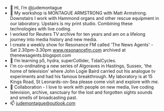 - 👋 Hi, I’m @judemontague
- 👀 My workshop is MONTAGUE ARMSTRONG with Matt Armstrong. Downstairs I work with Hammond organs and other rescue equipment in our laboratory. Upstairs is my print studio. Combining these technologies with live coding.
- I worked for Reuters TV archive for ten years and am on a lifelong journey into media history and new media. 
- I create a weekly show for Resonance FM called 'The News Agents' - Sat 2.30pm-3.30pm www.resonancefm.com archived at thenewsagents.blogspot.com
- 🌱 I’m learning p5, hydra, superCollider, TidalCycles. 
- I'm co-ordinating a new series of Algoraves in Hastings, Sussex, 'the home of television' where John Logie Baird carried out his analogue tv experiments and had his famous breakthrough. My laboratory is at 15 Kings Road, St Leonards-on-Sea please come visit and explore with me.
- 💞️ Collaboration - I love to work with people on new media, live coding television, archive, sanctuary for the lost and forgotten sights sounds and smells of broadcasting past.
- 📫 judemontague@outlook.com

<!---
judemontague/judemontague is a ✨ special ✨ repository because its `README.md` (this file) appears on your GitHub profile.
You can click the Preview link to take a look at your changes.
--->
